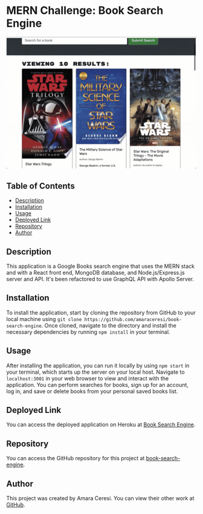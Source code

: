# MERN Challenge: Book Search Engine

![screenshot](./screenshot.png)

## Table of Contents

- [Description](#description)
- [Installation](#installation)
- [Usage](#usage)
- [Deployed Link](#deployed-link)
- [Repository](#repository)
- [Author](#author)

## Description

This application is a Google Books search engine that uses the MERN stack and with a React front end, MongoDB database, and Node.js/Express.js server and API. It's been refactored to use GraphQL API with Apollo Server.

## Installation

To install the application, start by cloning the repository from GitHub to your local machine using `git clone https://github.com/amaraceresi/book-search-engine`. Once cloned, navigate to the directory and install the necessary dependencies by running `npm install` in your terminal.

## Usage

After installing the application, you can run it locally by using `npm start` in your terminal, which starts up the server on your local host. Navigate to `localhost:3001` in your web browser to view and interact with the application. You can perform searches for books, sign up for an account, log in, and save or delete books from your personal saved books list.

## Deployed Link

You can access the deployed application on Heroku at [Book Search Engine](https://[Heroku_app_link]).

## Repository

You can access the GitHub repository for this project at [book-search-engine](https://github.com/amaraceresi/book-search-engine).

## Author

This project was created by Amara Ceresi. You can view their other work at [GitHub](https://github.com/amaraceresi).


